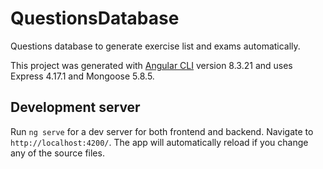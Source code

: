 # QuestionsDatabase

Questions database to generate exercise list and exams automatically.

This project was generated with [Angular CLI](https://github.com/angular/angular-cli) version 8.3.21 and uses Express 4.17.1 and Mongoose 5.8.5.

## Development server

Run `ng serve` for a dev server for both frontend and backend. Navigate to `http://localhost:4200/`. The app will automatically reload if you change any of the source files.
